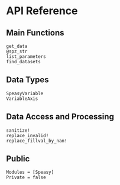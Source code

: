 # API Reference

## Main Functions

```@docs; canonical=false
get_data
@spz_str
list_parameters
find_datasets
```

## Data Types

```@docs; canonical=false
SpeasyVariable
VariableAxis
```

## Data Access and Processing

```@docs; canonical=false
sanitize!
replace_invalid!
replace_fillval_by_nan!
```

## Public

```@autodocs
Modules = [Speasy]
Private = false
```